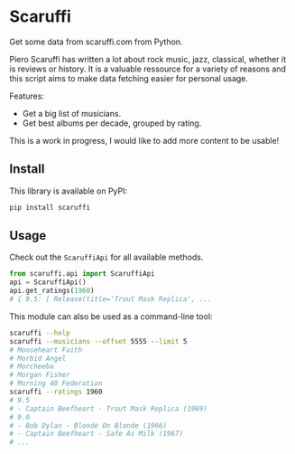 Scaruffi
========

Get some data from scaruffi.com from Python.

Piero Scaruffi has written a lot about rock music, jazz, classical, whether it
is reviews or history. It is a valuable ressource for a variety of reasons and
this script aims to make data fetching easier for personal usage.

Features:

- Get a big list of musicians.
- Get best albums per decade, grouped by rating.

This is a work in progress, I would like to add more content to be usable!



Install
-------

This library is available on PyPI:

```bash
pip install scaruffi
```



Usage
-----

Check out the `ScaruffiApi` for all available methods.

```python
from scaruffi.api import ScaruffiApi
api = ScaruffiApi()
api.get_ratings(1960)
# { 9.5: [ Release(title='Trout Mask Replica', ...
```

This module can also be used as a command-line tool:

```bash
scaruffi --help
scaruffi --musicians --offset 5555 --limit 5
# Mooseheart Faith
# Morbid Angel
# Morcheeba
# Morgan Fisher
# Morning 40 Federation
scaruffi --ratings 1960
# 9.5
# - Captain Beefheart - Trout Mask Replica (1969)
# 9.0
# - Bob Dylan - Blonde On Blonde (1966)
# - Captain Beefheart - Safe As Milk (1967)
# ...
```
